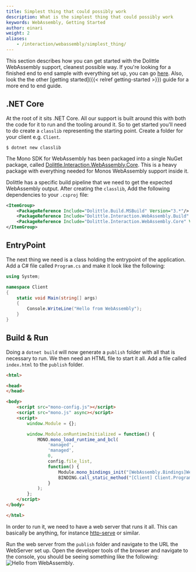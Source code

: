 ```yaml
---
title: Simplest thing that could possibly work
description: What is the simplest thing that could possibly work
keywords: WebAssembly, Getting Started
author: einari
weight: 2
aliases:
    - /interaction/webassembly/simplest_thing/
---
```

This section describes how you can get started with the Dolittle WebAssembly support, cleanest possible way.
If you're looking for a finished end to end sample with everything set up, you can go [here](https://github.com/dolittle-samples/ToDolittle).
Also, look the the other [getting started]({{< relref getting-started >}}) guide for a more end to end guide.

## .NET Core

At the root of it sits .NET Core. All our support is built around this with both the code for it to run
and the tooling around it. So to get started you'll need to do create a `classlib` representing the
starting point. Create a folder for your client e.g. `Client`.

```shell
$ dotnet new classlib
```

The Mono SDK for WebAssembly has been packaged into a single NuGet package, called [Dolittle.Interaction.WebAssembly.Core](https://www.nuget.org/packages/Dolittle.Interaction.WebAssembly.Core/).
This is a heavy package with everything needed for Monos WebAssembly support inside it.

Dolittle has a specific build pipeline that we need to get the expected WebAssembly output.
After creating the `classlib`, Add the following dependencies to your `.csproj` file:

```xml
<ItemGroup>
    <PackageReference Include="Dolittle.Build.MSBuild" Version="3.*"/>
    <PackageReference Include="Dolittle.Interaction.WebAssembly.Build" Version="3.*"/>
    <PackageReference Include="Dolittle.Interaction.WebAssembly.Core" Version="3.*"/> 
</ItemGroup>
```

## EntryPoint

The next thing we need is a class holding the entrypoint of the application.
Add a C# file called `Program.cs` and make it look like the following:

```csharp
using System;

namespace Client
{
    static void Main(string[] args)
    {
        Console.WriteLine("Hello from WebAssembly");
    }
}
```

## Build & Run

Doing a ``dotnet build`` will now generate a `publish` folder with all that is necessary to run.
We then need an HTML file to start it all. Add a file called `index.html` to the `publish` folder.

```html
<html>

<head>
</head>

<body>
    <script src="mono-config.js"></script>
    <script src="mono.js" async></script>
    <script>
        window.Module = {};

        window.Module.onRuntimeInitialized = function() {
            MONO.mono_load_runtime_and_bcl(
                'managed',
                'managed',
                0,
                config.file_list,
                function() {
                    Module.mono_bindings_init("[WebAssembly.Bindings]WebAssembly.Runtime");
                    BINDING.call_static_method("[Client] Client.Program:Main", []);
                }
            );
        };
    </script>
</body>

</html>
```

In order to run it, we need to have a web server that runs it all. This can basically be anything,
for instance [http-serve](https://www.npmjs.com/package/http-serve) or similar.

Run the web server from the `publish` folder and navigate to the URL the WebServer set up.
Open the developer tools of the browser and navigate to the console, you should be seeing something
like the following:
![Hello from WebAssembly](../hello_from_webassembly.png).

